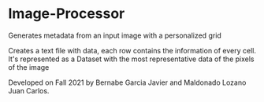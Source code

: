 # Image-Processor
Generates metadata from an input image with a personalized grid

Creates a text file with data, each row contains the information of every cell.
It's represented as a Dataset with the most representative data of the pixels of the image

Developed on Fall 2021 by Bernabe Garcia Javier and Maldonado Lozano Juan Carlos.
